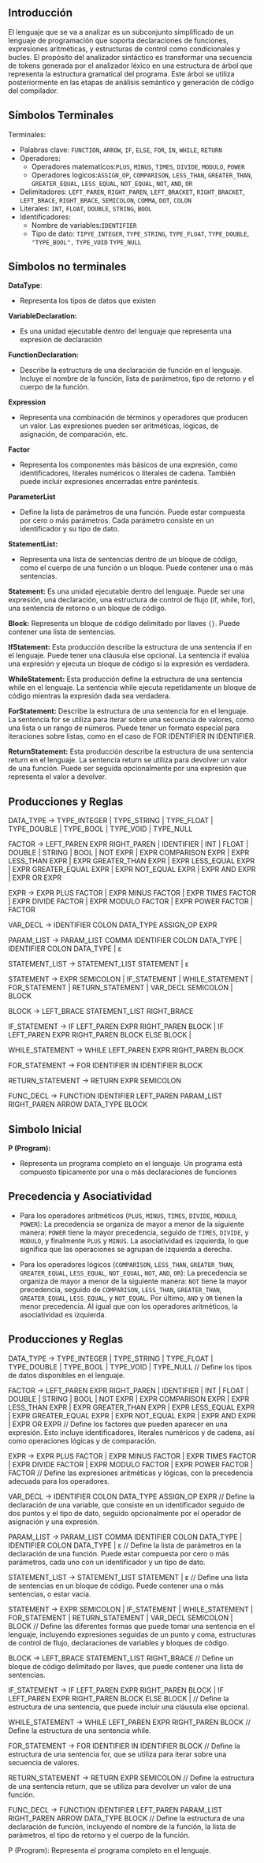 ## Introducción
El lenguaje que se va a analizar es un subconjunto simplificado de un lenguaje de programación que soporta declaraciones de funciones, expresiones aritméticas, y estructuras de control como condicionales y bucles. El propósito del analizador sintáctico es transformar una secuencia de tokens generada por el analizador léxico en una estructura de árbol que representa la estructura gramatical del programa. Este árbol se utiliza posteriormente en las etapas de análisis semántico y generación de código del compilador.

## Símbolos Terminales

Terminales:
- Palabras clave: `FUNCTION`, `ARROW`, `IF`, `ELSE`, `FOR`, `IN`, `WHILE`, `RETURN`
- Operadores:
	- Operadores matematicos:`PLUS`, `MINUS`, `TIMES`, `DIVIDE`, `MODULO`, `POWER`
	- Operadores logicos:`ASSIGN_OP`, `COMPARISON`, `LESS_THAN`, `GREATER_THAN`, `GREATER_EQUAL`, `LESS_EQUAL`, `NOT_EQUAL`, `NOT`, `AND`, `OR`
- Delimitadores: `LEFT_PAREN`, `RIGHT_PAREN`, `LEFT_BRACKET`, `RIGHT_BRACKET`, `LEFT_BRACE`, `RIGHT_BRACE`, `SEMICOLON`, `COMMA`, `DOT`, `COLON`
- Literales: `INT`, `FLOAT`, `DOUBLE`, `STRING`, `BOOL`
- Identificadores: 
	- Nombre de variables:`IDENTIFIER`
	- Tipo de dato:   `TIPYE_INTEGER`, `TYPE_STRING`, `TYPE_FLOAT`, `TYPE_DOUBLE`, `    "TYPE_BOOL",`  `TYPE_VOID`  `TYPE_NULL`

## Símbolos no terminales

**DataType**:
- Representa los tipos de datos que existen

**VariableDeclaration:**
- Es una unidad ejecutable dentro del lenguaje que representa una expresión de declaración

**FunctionDeclaration:**
- Describe la estructura de una declaración de función en el lenguaje. Incluye el nombre de la función, lista de parámetros, tipo de retorno y el cuerpo de la función.

**Expression**
- Representa una combinación de términos y operadores que producen un valor. Las expresiones pueden ser aritméticas, lógicas, de asignación, de comparación, etc.

**Factor**
- Representa los componentes más básicos de una expresión, como identificadores, literales numéricos o literales de cadena. También puede incluir expresiones encerradas entre paréntesis.

**ParameterList**
- Define la lista de parámetros de una función. Puede estar compuesta por cero o más parámetros. Cada parámetro consiste en un identificador y su tipo de dato.

**StatementList:**
- Representa una lista de sentencias dentro de un bloque de código, como el cuerpo de una función o un bloque. Puede contener una o más sentencias.

**Statement:**
Es una unidad ejecutable dentro del lenguaje. Puede ser una expresión, una declaración, una estructura de control de flujo (if, while, for), una sentencia de retorno o un bloque de código.

**Block:**
Representa un bloque de código delimitado por llaves `{}`. Puede contener una lista de sentencias.

**IfStatement:**
Esta producción describe la estructura de una sentencia if en el lenguaje. Puede tener una cláusula else opcional. La sentencia if evalúa una expresión y ejecuta un bloque de código si la expresión es verdadera.

**WhileStatement:**
Esta producción define la estructura de una sentencia while en el lenguaje. La sentencia while ejecuta repetidamente un bloque de código mientras la expresión dada sea verdadera.

**ForStatement:**
Describe la estructura de una sentencia for en el lenguaje. La sentencia for se utiliza para iterar sobre una secuencia de valores, como una lista o un rango de números. Puede tener un formato especial para iteraciones sobre listas, como en el caso de FOR IDENTIFIER IN IDENTIFIER.

**ReturnStatement:**
Esta producción describe la estructura de una sentencia return en el lenguaje. La sentencia return se utiliza para devolver un valor de una función. Puede ser seguida opcionalmente por una expresión que representa el valor a devolver.
## Producciones y Reglas

DATA_TYPE -> TYPE_INTEGER | TYPE_STRING | TYPE_FLOAT | TYPE_DOUBLE | TYPE_BOOL | TYPE_VOID | TYPE_NULL

FACTOR -> LEFT_PAREN EXPR RIGHT_PAREN | IDENTIFIER | INT | FLOAT | DOUBLE | STRING | BOOL | NOT EXPR | EXPR COMPARISON EXPR | EXPR LESS_THAN EXPR | EXPR GREATER_THAN EXPR | EXPR LESS_EQUAL EXPR | EXPR GREATER_EQUAL EXPR | EXPR NOT_EQUAL EXPR | EXPR AND EXPR | EXPR OR EXPR

EXPR -> EXPR PLUS FACTOR | EXPR MINUS FACTOR | EXPR TIMES FACTOR | EXPR DIVIDE FACTOR | EXPR MODULO FACTOR | EXPR POWER FACTOR | FACTOR

VAR_DECL -> IDENTIFIER COLON DATA_TYPE  ASSIGN_OP EXPR

PARAM_LIST -> PARAM_LIST COMMA IDENTIFIER COLON DATA_TYPE | IDENTIFIER COLON DATA_TYPE | ε

STATEMENT_LIST -> STATEMENT_LIST STATEMENT | ε

STATEMENT -> EXPR SEMICOLON | IF_STATEMENT | WHILE_STATEMENT | FOR_STATEMENT | RETURN_STATEMENT | VAR_DECL SEMICOLON | BLOCK

BLOCK -> LEFT_BRACE STATEMENT_LIST RIGHT_BRACE

IF_STATEMENT -> IF LEFT_PAREN EXPR RIGHT_PAREN BLOCK | IF LEFT_PAREN EXPR RIGHT_PAREN BLOCK ELSE BLOCK |

WHILE_STATEMENT -> WHILE LEFT_PAREN EXPR RIGHT_PAREN BLOCK 

FOR_STATEMENT -> FOR IDENTIFIER IN IDENTIFIER BLOCK

RETURN_STATEMENT -> RETURN EXPR SEMICOLON

FUNC_DECL -> FUNCTION IDENTIFIER LEFT_PAREN PARAM_LIST RIGHT_PAREN ARROW DATA_TYPE BLOCK

## Simbolo Inicial

**P (Program):**
- Representa un programa completo en el lenguaje. Un programa está compuesto típicamente por una o más declaraciones de funciones

## Precedencia y Asociatividad

- Para los operadores aritméticos (`PLUS`, `MINUS`, `TIMES`, `DIVIDE`, `MODULO`, `POWER`): La precedencia se organiza de mayor a menor de la siguiente manera: `POWER` tiene la mayor precedencia, seguido de `TIMES`, `DIVIDE`, y `MODULO`, y finalmente `PLUS` y `MINUS`. La asociatividad es izquierda, lo que significa que las operaciones se agrupan de izquierda a derecha.
  
- Para los operadores lógicos (`COMPARISON`, `LESS_THAN`, `GREATER_THAN`, `GREATER_EQUAL`, `LESS_EQUAL`, `NOT_EQUAL`, `NOT`, `AND`, `OR`): La precedencia se organiza de mayor a menor de la siguiente manera: `NOT` tiene la mayor precedencia, seguido de `COMPARISON`, `LESS_THAN`, `GREATER_THAN`, `GREATER_EQUAL`, `LESS_EQUAL`, y `NOT_EQUAL`. Por último, `AND` y `OR` tienen la menor precedencia. Al igual que con los operadores aritméticos, la asociatividad es izquierda.

## Producciones y Reglas

DATA_TYPE -> TYPE_INTEGER | TYPE_STRING | TYPE_FLOAT | TYPE_DOUBLE | TYPE_BOOL | TYPE_VOID | TYPE_NULL
// Define los tipos de datos disponibles en el lenguaje.

FACTOR -> LEFT_PAREN EXPR RIGHT_PAREN | IDENTIFIER | INT | FLOAT | DOUBLE | STRING | BOOL | NOT EXPR | EXPR COMPARISON EXPR | EXPR LESS_THAN EXPR | EXPR GREATER_THAN EXPR | EXPR LESS_EQUAL EXPR | EXPR GREATER_EQUAL EXPR | EXPR NOT_EQUAL EXPR | EXPR AND EXPR | EXPR OR EXPR
// Define los factores que pueden aparecer en una expresión. Esto incluye identificadores, literales numéricos y de cadena, así como operaciones lógicas y de comparación.

EXPR -> EXPR PLUS FACTOR | EXPR MINUS FACTOR | EXPR TIMES FACTOR | EXPR DIVIDE FACTOR | EXPR MODULO FACTOR | EXPR POWER FACTOR | FACTOR
// Define las expresiones aritméticas y lógicas, con la precedencia adecuada para los operadores.

VAR_DECL -> IDENTIFIER COLON DATA_TYPE  ASSIGN_OP EXPR
// Define la declaración de una variable, que consiste en un identificador seguido de dos puntos y el tipo de dato, seguido opcionalmente por el operador de asignación y una expresión.

PARAM_LIST -> PARAM_LIST COMMA IDENTIFIER COLON DATA_TYPE | IDENTIFIER COLON DATA_TYPE | ε
// Define la lista de parámetros en la declaración de una función. Puede estar compuesta por cero o más parámetros, cada uno con un identificador y un tipo de dato.

STATEMENT_LIST -> STATEMENT_LIST STATEMENT | ε
// Define una lista de sentencias en un bloque de código. Puede contener una o más sentencias, o estar vacía.

STATEMENT -> EXPR SEMICOLON | IF_STATEMENT | WHILE_STATEMENT | FOR_STATEMENT | RETURN_STATEMENT | VAR_DECL SEMICOLON | BLOCK
// Define las diferentes formas que puede tomar una sentencia en el lenguaje, incluyendo expresiones seguidas de un punto y coma, estructuras de control de flujo, declaraciones de variables y bloques de código.

BLOCK -> LEFT_BRACE STATEMENT_LIST RIGHT_BRACE
// Define un bloque de código delimitado por llaves, que puede contener una lista de sentencias.

IF_STATEMENT -> IF LEFT_PAREN EXPR RIGHT_PAREN BLOCK | IF LEFT_PAREN EXPR RIGHT_PAREN BLOCK ELSE BLOCK |
// Define la estructura de una sentencia, que puede incluir una cláusula else opcional.

WHILE_STATEMENT -> WHILE LEFT_PAREN EXPR RIGHT_PAREN BLOCK 
// Define la estructura de una sentencia while.

FOR_STATEMENT -> FOR IDENTIFIER IN IDENTIFIER BLOCK
// Define la estructura de una sentencia for, que se utiliza para iterar sobre una secuencia de valores.

RETURN_STATEMENT -> RETURN EXPR SEMICOLON
// Define la estructura de una sentencia return, que se utiliza para devolver un valor de una función.

FUNC_DECL -> FUNCTION IDENTIFIER LEFT_PAREN PARAM_LIST RIGHT_PAREN ARROW DATA_TYPE BLOCK
// Define la estructura de una declaración de función, incluyendo el nombre de la función, la lista de parámetros, el tipo de retorno y el cuerpo de la función.

P (Program): Representa el programa completo en el lenguaje. 
